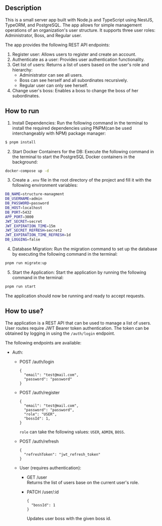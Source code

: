 ## Description

This is a small server app built with Node.js and TypeScript using NestJS, TypeORM, and PostgreSQL. The app allows for simple management operations of an organization's user structure. It supports three user roles: Administrator, Boss, and Regular user.

The app provides the following REST API endpoints:

1. Register user: Allows users to register and create an account.
2. Authenticate as a user: Provides user authentication functionality.
3. Get list of users: Returns a list of users based on the user's role and hierarchy:
   - Administrator can see all users.
   - Boss can see herself and all subordinates recursively.
   - Regular user can only see herself.
4. Change user's boss: Enables a boss to change the boss of her subordinates.

## How to run

1. Install Dependencies: Run the following command in the terminal to install the required dependencies using PNPM(can be used interchangeably with NPM) package manager:
```bash
$ pnpm install
```

2. Start Docker Containers for the DB: Execute the following command in the terminal to start the PostgreSQL Docker containers in the background:
```bash
docker-compose up -d
```

3. Create a `.env` file in the root directory of the project and fill it with the following environment variables:
```bash
DB_NAME=structure-managment
DB_USERNAME=admin
DB_PASSWORD=password
DB_HOST=localhost
DB_PORT=5432
APP_PORT=3000
JWT_SECRET=secret
JWT_EXPIRATION_TIME=15m
JWT_SECRET_REFRESH=secret2
JWT_EXPIRATION_TIME_REFRESH=1d
DB_LOGGING=false
```

4. Database Migration: Run the migration command to set up the database by executing the following command in the terminal:
```bash
pnpm run migrate:up
```

5. Start the Application: Start the application by running the following command in the terminal:
```bash
pnpm run start
```
The application should now be running and ready to accept requests.

## How to use?

The application is a REST API that can be used to manage a list of users.
User routes require JWT Bearer token authentication. The token can be obtained by logging in using the `/auth/login` endpoint.

The following endpoints are available:
- Auth:
  - POST /auth/login
    ```
    {
      "email": "test@mail.com",
      "password": "password"
    }
    ```
  - POST /auth/register
    ```
    {
      "email": "test@mail.com",
      "password": "password",
      "role": "USER",
      "bossId": 1,
    }
    ```
    
    `role` can take the following values: `USER`, `ADMIN`, `BOSS`.
  - POST /auth/refresh
    ```
    {
      "refreshToken": "jwt_refresh_token"
    }
    ```
  - User (requires authentication):
    - GET /user  
      Returns the list of users base on the current user's role.
    - PATCH /user/:id
      ```
      {
        "bossId": 1
      }
      ```
      
      Updates user boss with the given boss id.
